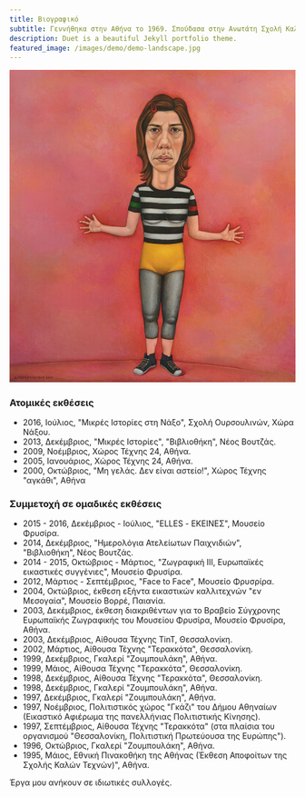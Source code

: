 ```yaml
---
title: Βιογραφικό
subtitle: Γεννήθηκα στην Αθήνα το 1969. Σπούδασα στην Ανωτάτη Σχολή Καλών Τεχνών της Αθήνας με καθηγητή το Χρόνη Μπότσογλου και σκηνογραφία με καθηγητή το Γιώργο Ζιάκα. Τον τρίτο και τέταρτο χρόνο των σπουδών μου έλαβα τιμητική υποτροφία από το εργαστήριο ζωγραφικής. Ζω και εργάζομαι στην Ραφήνα. 
description: Duet is a beautiful Jekyll portfolio theme.
featured_image: /images/demo/demo-landscape.jpg
---
```


![](/images/bio/me.jpg)


### Ατομικές εκθέσεις

* 2016, Ιούλιος, "Μικρές Ιστορίες στη Νάξο", Σχολή Ουρσουλινών, Χώρα Νάξου.
* 2013, Δεκέμβριος, "Μικρές Ιστορίες", "Βιβλιοθήκη", Νέος Βουτζάς.
* 2009, Νοέμβριος, Χώρος Τέχνης 24, Αθήνα.
* 2005, Ιανουάριος, Χώρος Τέχνης 24, Αθήνα.
* 2000, Οκτώβριος, "Μη γελάς. Δεν είναι αστείο!", Χώρος Τέχνης "αγκάθι", Αθήνα

### Συμμετοχή σε ομαδικές εκθέσεις

* 2015 - 2016, Δεκέμβριος - Ιούλιος, "ELLES - ΕΚΕΙΝΕΣ", Μουσείο Φρυσίρα.
* 2014, Δεκέμβριος, "Ημερολόγια Ατελείωτων Παιχνιδιών", "Βιβλιοθήκη", Νέος Βουτζάς.
* 2014 - 2015, Οκτώβριος - Μάρτιος, "Ζωγραφική ΙΙΙ, Ευρωπαϊκές εικαστικές συγγένιες", Μουσείο Φρυσίρα.
* 2012, Μάρτιος - Σεπτέμβριος, "Face to Face", Μουσείο Φρυσρίρα.
* 2004, Οκτώβριος, έκθεση εξήντα εικαστικών καλλιτεχνών "εν Μεσογαία", Μουσείο Βορρέ, Παιανία.
* 2003, Δεκέμβριος, έκθεση διακριθέντων για το Βραβείο Σύγχρονης Ευρωπαϊκής Ζωγραφικής του Mουσείου Φρυσίρα, Μουσείο Φρυσίρα, Αθήνα.
* 2003, Δεκέμβριος, Αίθουσα Τέχνης TinT, Θεσσαλονίκη.
* 2002, Μάρτιος, Αίθουσα Τέχνης "Τερακκότα", Θεσσαλονίκη.
* 1999, Δεκέμβριος, Γκαλερί "Ζουμπουλάκη", Αθήνα.
* 1999, Μάιος, Αίθουσα Τέχνης "Τερακκότα", Θεσσαλονίκη.
* 1998, Δεκέμβριος, Αίθουσα Τέχνης "Τερακκότα", Θεσσαλονίκη.
* 1998, Δεκέμβριος, Γκαλερί "Ζουμπουλάκη", Αθήνα.
* 1997, Δεκέμβριος, Γκαλερί "Ζουμπουλάκη", Αθήνα.
* 1997, Νοέμβριος, Πολιτιστικός χώρος "Γκάζι" του Δήμου Αθηναίων (Εικαστικό Αφιέρωμα της πανελλήνιας Πολιτιστικής Κίνησης).
* 1997, Σεπτέμβριος, Αίθουσα Τέχνης "Τερακκότα" (στα πλαίσια του οργανισμού "Θεσσαλονίκη, Πολιτιστική Πρωτεύουσα της Ευρώπης").
* 1996, Οκτώβριος, Γκαλερί "Ζουμπουλάκη", Αθήνα.
* 1995, Μάιος, Εθνική Πινακοθήκη της Αθήνας (Έκθεση Αποφοίτων της Σχολής Καλών Τεχνών)", Αθήνα.

Έργα μου ανήκουν σε ιδιωτικές συλλογές.

